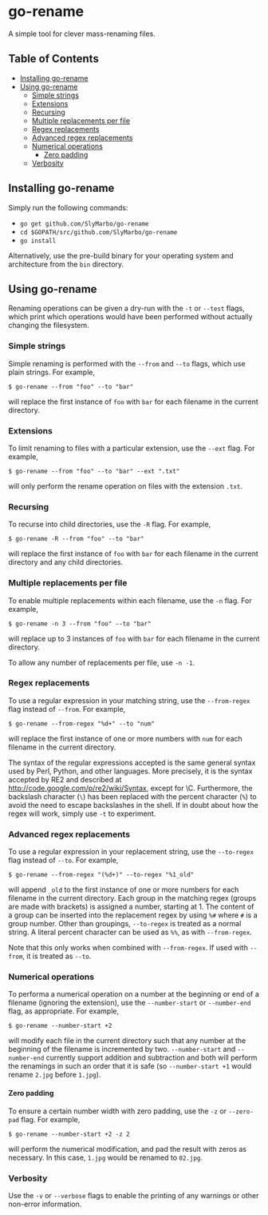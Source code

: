 # go-rename

A simple tool for clever mass-renaming files.

## Table of Contents

- [Installing go-rename](#installing-go-rename)
- [Using go-rename](#using-go-rename)
	- [Simple strings](#simple-strings)
	- [Extensions](#extensions)
	- [Recursing](#recursing)
	- [Multiple replacements per file](#multiple-replacements-per-file)
	- [Regex replacements](#regex-replacements)
	- [Advanced regex replacements](#advanced-regex-replacements)
	- [Numerical operations](#numerical-operations)
		- [Zero padding](#zero-padding)
	- [Verbosity](#verbosity)

## Installing go-rename

Simply run the following commands:

* `go get github.com/SlyMarbo/go-rename`
* `cd $GOPATH/src/github.com/SlyMarbo/go-rename`
* `go install`

Alternatively, use the pre-build binary for your operating system and architecture from the `bin` directory.

## Using go-rename

Renaming operations can be given a dry-run with the `-t` or `--test` flags, which print which operations
would have been performed without actually changing the filesystem.

### Simple strings

Simple renaming is performed with the `--from` and `--to` flags, which use plain strings. For example,

`$ go-rename --from "foo" --to "bar"`

will replace the first instance of `foo` with `bar` for each filename in the current directory.

### Extensions

To limit renaming to files with a particular extension, use the `--ext` flag. For example,

`$ go-rename --from "foo" --to "bar" --ext ".txt"`

will only perform the rename operation on files with the extension `.txt`.

### Recursing

To recurse into child directories, use the `-R` flag. For example,

`$ go-rename -R --from "foo" --to "bar"`

will replace the first instance of `foo` with `bar` for each filename in the current directory and any child
directories.

### Multiple replacements per file

To enable multiple replacements within each filename, use the `-n` flag. For example,

`$ go-rename -n 3 --from "foo" --to "bar"`

will replace up to 3 instances of `foo` with `bar` for each filename in the current directory.

To allow any number of replacements per file, use `-n -1`.

### Regex replacements

To use a regular expression in your matching string, use the `--from-regex` flag instead of `--from`. For
example,

`$ go-rename --from-regex "%d+" --to "num"`

will replace the first instance of one or more numbers with `num` for each filename in the current directory.

The syntax of the regular expressions accepted is the same general syntax used by Perl, Python, and other
languages. More precisely, it is the syntax accepted by RE2 and described at
http://code.google.com/p/re2/wiki/Syntax, except for \C. Furthermore, the backslash character (`\`) has been
replaced with the percent character (`%`) to avoid the need to escape backslashes in the shell. If in doubt
about how the regex will work, simply use `-t` to experiment.

### Advanced regex replacements

To use a regular expression in your replacement string, use the `--to-regex` flag instead of `--to`. For
example,

`$ go-rename --from-regex "(%d+)" --to-regex "%1_old"`

will append `_old` to the first instance of one or more numbers for each filename in the current directory.
Each group in the matching regex (groups are made with brackets) is assigned a number, starting at 1. The
content of a group can be inserted into the replacement regex by using `%#` where `#` is a group number.
Other than groupings, `--to-regex` is treated as a normal string. A literal percent character can be used
as `%%`, as with `--from-regex`.

Note that this only works when combined with `--from-regex`. If used with `--from`, it is treated as `--to`.

### Numerical operations

To performa a numerical operation on a number at the beginning or end of a filename (ignoring the extension),
use the `--number-start` or `--number-end` flag, as appropriate. For example,

`$ go-rename --number-start +2`

will modify each file in the current directory such that any number at the beginning of the filename is
incremented by two. `--number-start` and `--number-end` currently support addition and subtraction and both
will perform the renamings in such an order that it is safe (so `--number-start +1` would rename `2.jpg`
before `1.jpg`).

#### Zero padding

To ensure a certain number width with zero padding, use the `-z` or `--zero-pad` flag. For example,

`$ go-rename --number-start +2 -z 2`

will perform the numerical modification, and pad the result with zeros as necessary. In this case, `1.jpg`
would be renamed to `02.jpg`.

### Verbosity

Use the `-v` or `--verbose` flags to enable the printing of any warnings or other non-error information.
